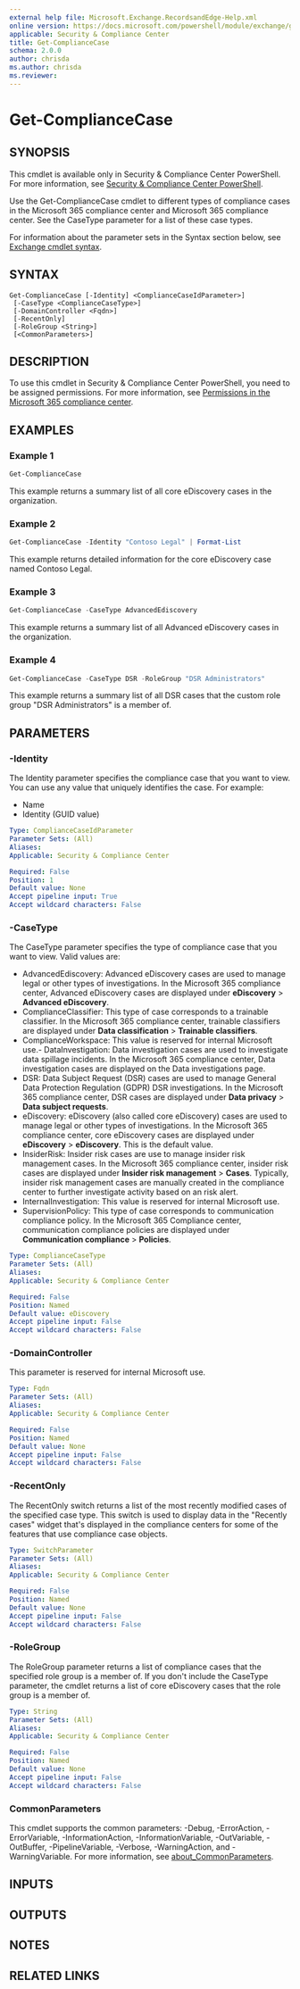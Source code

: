 ```yaml
---
external help file: Microsoft.Exchange.RecordsandEdge-Help.xml
online version: https://docs.microsoft.com/powershell/module/exchange/get-compliancecase
applicable: Security & Compliance Center
title: Get-ComplianceCase
schema: 2.0.0
author: chrisda
ms.author: chrisda
ms.reviewer:
---
```


# Get-ComplianceCase

## SYNOPSIS
This cmdlet is available only in Security & Compliance Center PowerShell. For more information, see [Security & Compliance Center PowerShell](https://docs.microsoft.com/powershell/exchange/scc-powershell).

Use the Get-ComplianceCase cmdlet to different types of compliance cases in the Microsoft 365 compliance center and Microsoft 365 compliance center. See the CaseType parameter for a list of these case types.

For information about the parameter sets in the Syntax section below, see [Exchange cmdlet syntax](https://docs.microsoft.com/powershell/exchange/exchange-cmdlet-syntax).

## SYNTAX

```
Get-ComplianceCase [-Identity] <ComplianceCaseIdParameter>]
 [-CaseType <ComplianceCaseType>]
 [-DomainController <Fqdn>]
 [-RecentOnly]
 [-RoleGroup <String>]
 [<CommonParameters>]
```

## DESCRIPTION
To use this cmdlet in Security & Compliance Center PowerShell, you need to be assigned permissions. For more information, see [Permissions in the Microsoft 365 compliance center](https://docs.microsoft.com/microsoft-365/compliance/microsoft-365-compliance-center-permissions).

## EXAMPLES

### Example 1
```powershell
Get-ComplianceCase
```

This example returns a summary list of all core eDiscovery cases in the organization.

### Example 2
```powershell
Get-ComplianceCase -Identity "Contoso Legal" | Format-List
```

This example returns detailed information for the core eDiscovery case named Contoso Legal.

### Example 3
```powershell
Get-ComplianceCase -CaseType AdvancedEdiscovery
```

This example returns a summary list of all Advanced eDiscovery cases in the organization.

### Example 4
```powershell
Get-ComplianceCase -CaseType DSR -RoleGroup "DSR Administrators"
```

This example returns a summary list of all DSR cases that the custom role group "DSR Administrators" is a member of.

## PARAMETERS

### -Identity
The Identity parameter specifies the compliance case that you want to view. You can use any value that uniquely identifies the case. For example:

- Name
- Identity (GUID value)

```yaml
Type: ComplianceCaseIdParameter
Parameter Sets: (All)
Aliases:
Applicable: Security & Compliance Center

Required: False
Position: 1
Default value: None
Accept pipeline input: True
Accept wildcard characters: False
```

### -CaseType
The CaseType parameter specifies the type of compliance case that you want to view. Valid values are:

- AdvancedEdiscovery: Advanced eDiscovery cases are used to manage legal or other types of investigations. In the Microsoft 365 compliance center, Advanced eDiscovery cases are displayed under **eDiscovery** \> **Advanced eDiscovery**.
- ComplianceClassifier: This type of case corresponds to a trainable classifier. In the Microsoft 365 compliance center, trainable classifiers are displayed under **Data classification** \> **Trainable classifiers**.
- ComplianceWorkspace: This value is reserved for internal Microsoft use.- DataInvestigation: Data investigation cases are used to investigate data spillage incidents. In the Microsoft 365 compliance center, Data investigation cases are displayed on the Data investigations page.
- DSR: Data Subject Request (DSR) cases are used to manage General Data Protection Regulation (GDPR) DSR investigations. In the Microsoft 365 compliance center, DSR cases are displayed under **Data privacy** \> **Data subject requests**.
- eDiscovery: eDiscovery (also called core eDiscovery) cases are used to manage legal or other types of investigations. In the Microsoft 365 compliance center, core eDiscovery cases are displayed under **eDiscovery** \> **eDiscovery**. This is the default value.
- InsiderRisk: Insider risk cases are use to manage insider risk management cases. In the Microsoft 365 compliance center, insider risk cases are displayed under **Insider risk management** \> **Cases**. Typically, insider risk management cases are manually created in the compliance center to further investigate activity based on an risk alert.
- InternalInvestigation: This value is reserved for internal Microsoft use.
- SupervisionPolicy: This type of case corresponds to communication compliance policy. In the Microsoft 365 Compliance center, communication compliance policies are displayed under **Communication compliance** \> **Policies**.

```yaml
Type: ComplianceCaseType
Parameter Sets: (All)
Aliases:
Applicable: Security & Compliance Center

Required: False
Position: Named
Default value: eDiscovery
Accept pipeline input: False
Accept wildcard characters: False
```

### -DomainController
This parameter is reserved for internal Microsoft use.

```yaml
Type: Fqdn
Parameter Sets: (All)
Aliases:
Applicable: Security & Compliance Center

Required: False
Position: Named
Default value: None
Accept pipeline input: False
Accept wildcard characters: False
```

### -RecentOnly
The RecentOnly switch returns a list of the most recently modified cases of the specified case type. This switch is used to display data in the "Recently cases" widget that's displayed in the compliance centers for some of the features that use compliance case objects.

```yaml
Type: SwitchParameter
Parameter Sets: (All)
Aliases:
Applicable: Security & Compliance Center

Required: False
Position: Named
Default value: None
Accept pipeline input: False
Accept wildcard characters: False
```

### -RoleGroup
The RoleGroup parameter returns a list of compliance cases that the specified role group is a member of. If you don't include the CaseType parameter, the cmdlet returns a list of core eDiscovery cases that the role group is a member of.

```yaml
Type: String
Parameter Sets: (All)
Aliases:
Applicable: Security & Compliance Center

Required: False
Position: Named
Default value: None
Accept pipeline input: False
Accept wildcard characters: False
```

### CommonParameters
This cmdlet supports the common parameters: -Debug, -ErrorAction, -ErrorVariable, -InformationAction, -InformationVariable, -OutVariable, -OutBuffer, -PipelineVariable, -Verbose, -WarningAction, and -WarningVariable. For more information, see [about_CommonParameters](https://go.microsoft.com/fwlink/p/?LinkID=113216).

## INPUTS

###  

## OUTPUTS

###  

## NOTES

## RELATED LINKS
